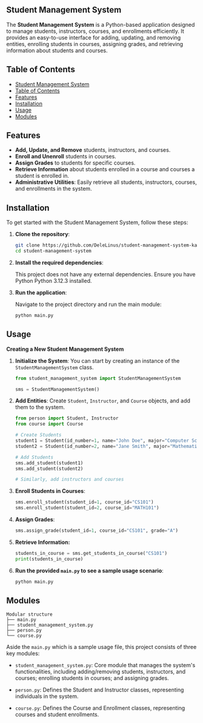 ## Student Management System

The **Student Management System** is a Python-based application designed to manage students, instructors, courses, and enrollments efficiently. It provides an easy-to-use interface for adding, updating, and removing entities, enrolling students in courses, assigning grades, and retrieving information about students and courses.


## Table of Contents

- [Student Management System](#student-management-system)
- [Table of Contents](#table-of-contents)
- [Features](#features)
- [Installation](#installation)
- [Usage](#usage)
- [Modules](#modules)


## Features

- **Add, Update, and Remove** students, instructors, and courses.
- **Enroll and Unenroll** students in courses.
- **Assign Grades** to students for specific courses.
- **Retrieve Information** about students enrolled in a course and courses a student is enrolled in.
- **Administrative Utilities**: Easily retrieve all students, instructors, courses, and enrollments in the system.

## Installation

To get started with the Student Management System, follow these steps:

1. **Clone the repository**:

   ```bash
   git clone https://github.com/DeleLinus/student-management-system-karatu-de.git
   cd student-management-system
   ```

2. **Install the required dependencies**:

    This project does not have any external dependencies. Ensure you have Python Python 3.12.3 installed.

3. **Run the application**:

    Navigate to the project directory and run the main module:
    ```bash
    python main.py
    ```
## Usage
**Creating a New Student Management System**

1. **Initialize the System**: You can start by creating an instance of the `StudentManagementSystem` class.

    ```python
    from student_management_system import StudentManagementSystem

    sms = StudentManagementSystem()
    ```
2. **Add Entities**: Create `Student`, `Instructor`, and `Course` objects, and add them to the system.

    ```python
    from person import Student, Instructor
    from course import Course

    # Create Students
    student1 = Student(id_number=1, name="John Doe", major="Computer Science")
    student2 = Student(id_number=2, name="Jane Smith", major="Mathematics")

    # Add Students
    sms.add_student(student1)
    sms.add_student(student2)

    # Similarly, add instructors and courses
    ```
3. **Enroll Students in Courses**:
    ```python
    sms.enroll_student(student_id=1, course_id="CS101")
    sms.enroll_student(student_id=2, course_id="MATH101")
    ```

4. **Assign Grades**:
    ```python
    sms.assign_grade(student_id=1, course_id="CS101", grade="A")
    ```
5. **Retrieve Information:**
    ```python
    students_in_course = sms.get_students_in_course("CS101")
    print(students_in_course)
    ```
6. **Run the provided `main.py` to see a sample usage scenario**:
    ```bash
    python main.py
    ```


## Modules
    Modular structure
    ├── main.py
    ├── student_management_system.py
    ├── person.py
    └── course.py

Aside the  `main.py` which is a sample usage file, this project consists of three key modules:

- `student_management_system.py`: Core module that manages the system's functionalities, including adding/removing students, instructors, and courses; enrolling students in courses; and assigning grades.

- `person.py`: Defines the Student and Instructor classes, representing individuals in the system.

- `course.py`: Defines the Course and Enrollment classes, representing courses and student enrollments.


